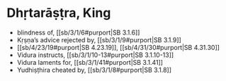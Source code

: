 # Dhṛtarāṣṭra, King

* blindness of, [[sb/3/1/6#purport|SB 3.1.6]]
* Kṛṣṇa’s advice rejected by, [[sb/3/1/9#purport|SB 3.1.9]]
*  [[sb/4/23/19#purport|SB 4.23.19]], [[sb/4/31/30#purport|SB 4.31.30]]
* Vidura instructs, [[sb/3/1/10-13#purport|SB 3.1.10-13]]
* Vidura laments for, [[sb/3/1/41#purport|SB 3.1.41]]
* Yudhiṣṭhira cheated by, [[sb/3/1/8#purport|SB 3.1.8]]
